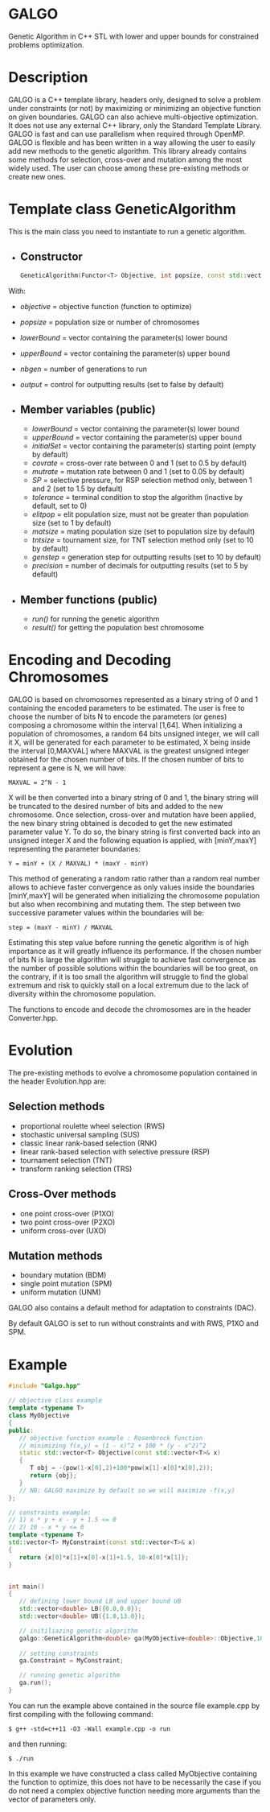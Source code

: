 # GALGO
Genetic Algorithm in C++ STL with lower and upper bounds for constrained problems optimization.

# Description
GALGO is a C++ template library, headers only, designed to solve a problem under constraints (or not) by maximizing or minimizing an objective function on given boundaries. GALGO can also achieve multi-objective optimization. It does not use any external C++ library, only the Standard Template Library. GALGO is fast and can use parallelism when required through OpenMP. GALGO is flexible and has been written in a way allowing the user to easily add new methods to the genetic algorithm. This library already contains some methods for selection, cross-over and mutation among the most widely used. The user can choose among these pre-existing methods or create new ones.

# Template class GeneticAlgorithm

This is the main class you need to instantiate to run a genetic algorithm.

- ## Constructor
   ```C++
   GeneticAlgorithm(Functor<T> Objective, int popsize, const std::vector<T>& lowerBound, const std::vector<T>& upperBound, int nbgen, bool output = false)
   ```
With:
   - *objective* = objective function (function to optimize) 
   - *popsize* = population size or number of chromosomes
   - *lowerBound* = vector containing the parameter(s) lower bound
   - *upperBound* = vector containing the parameter(s) upper bound
   - *nbgen* = number of generations to run
   - *output* = control for outputting results (set to false by default)

- ## Member variables (public)
   - *lowerBound* = vector containing the parameter(s) lower bound
   - *upperBound* = vector containing the parameter(s) upper bound
   - *initialSet* = vector containing the parameter(s) starting point (empty by default)
   - *covrate* = cross-over rate between 0 and 1 (set to 0.5 by default)
   - *mutrate* = mutation rate between 0 and 1 (set to 0.05 by default)
   - *SP* = selective pressure, for RSP selection method only, between 1 and 2 (set to 1.5 by default)
   - *tolerance* = terminal condition to stop the algorithm (inactive by default, set to 0)
   - *elitpop* = elit population size, must not be greater than population size (set to 1 by default)
   - *matsize* = mating population size (set to population size by default)
   - *tntsize* = tournament size, for TNT selection method only (set to 10 by default)
   - *genstep* = generation step for outputting results (set to 10 by default)
   - *precision* = number of decimals for outputting results (set to 5 by default)
   
- ## Member functions (public)
   - *run()* for running the genetic algorithm
   - *result()* for getting the population best chromosome

# Encoding and Decoding Chromosomes
GALGO is based on chromosomes represented as a binary string of 0 and 1 containing the encoded parameters to be estimated. The user is free to choose the number of bits N to encode the parameters (or genes) composing a chromosome within the interval [1,64]. When initializing a population of chromosomes, a random 64 bits unsigned integer, we will call it X, will be generated for each parameter to be estimated, X being inside the interval [0,MAXVAL] where MAXVAL is the greatest unsigned integer obtained for the chosen number of bits. If the chosen number of bits to represent a gene is N, we will have:
```
MAXVAL = 2^N - 1
```
X will be then converted into a binary string of 0 and 1, the binary string will be truncated to the desired number of bits and added to the new chromosome. Once selection, cross-over and mutation have been applied, the new binary string obtained is decoded to get the new estimated parameter value Y. To do so, the binary string is first converted back into an unsigned integer X and the following equation is applied, with [minY,maxY] representing the parameter boundaries: 
```
Y = minY + (X / MAXVAL) * (maxY - minY)
```
This method of generating a random ratio rather than a random real number allows to achieve faster convergence as only values inside the boundaries [minY,maxY] will be generated when initializing the chromosome population but also when recombining and mutating them.
The step between two successive parameter values within the boundaries will be:
```
step = (maxY - minY) / MAXVAL
```
Estimating this step value before running the genetic algorithm is of high importance as it will greatly influence its performance. If the chosen number of bits N is large the algorithm will struggle to achieve fast convergence as the number of possible solutions within the boundaries will be too great, on the contrary, if it is too small the algorithm will struggle to find the global extremum and risk to quickly stall on a local extremum due to the lack of diversity within the chromosome population.

The functions to encode and decode the chromosomes are in the header Converter.hpp.


# Evolution

The pre-existing methods to evolve a chromosome population contained in the header Evolution.hpp are:

## Selection methods
- proportional roulette wheel selection (RWS)
- stochastic universal sampling (SUS)
- classic linear rank-based selection (RNK)
- linear rank-based selection with selective pressure (RSP)
- tournament selection (TNT)
- transform ranking selection (TRS)

## Cross-Over methods
- one point cross-over (P1XO)
- two point cross-over (P2XO)
- uniform cross-over (UXO)

## Mutation methods
- boundary mutation (BDM)
- single point mutation (SPM)
- uniform mutation (UNM)

GALGO also contains a default method for adaptation to constraints (DAC).

By default GALGO is set to run without constraints and with RWS, P1XO and SPM.


# Example

```C++
#include "Galgo.hpp"

// objective class example
template <typename T>
class MyObjective
{
public:
   // objective function example : Rosenbrock function
   // minimizing f(x,y) = (1 - x)^2 + 100 * (y - x^2)^2
   static std::vector<T> Objective(const std::vector<T>& x)
   {
      T obj = -(pow(1-x[0],2)+100*pow(x[1]-x[0]*x[0],2));
      return {obj};
   }
   // NB: GALGO maximize by default so we will maximize -f(x,y)
};

// constraints example:
// 1) x * y + x - y + 1.5 <= 0
// 2) 10 - x * y <= 0
template <typename T>
std::vector<T> MyConstraint(const std::vector<T>& x)
{
   return {x[0]*x[1]+x[0]-x[1]+1.5, 10-x[0]*x[1]};
}


int main()
{
   // defining lower bound LB and upper bound UB
   std::vector<double> LB({0.0,0.0});
   std::vector<double> UB({1.0,13.0});

   // initiliazing genetic algorithm
   galgo::GeneticAlgorithm<double> ga(MyObjective<double>::Objective,100,LB,UB,50,true);
 
   // setting constraints
   ga.Constraint = MyConstraint;

   // running genetic algorithm
   ga.run();
}
```

You can run the example above contained in the source file example.cpp by first compiling with the following command:
```
$ g++ -std=c++11 -O3 -Wall example.cpp -o run
```
and then running:
```
$ ./run
```

In this example we have constructed a class called MyObjective containing the function to optimize, this does not have to be necessarily the case if you do not need a complex objective function needing more arguments than the vector of parameters only.

